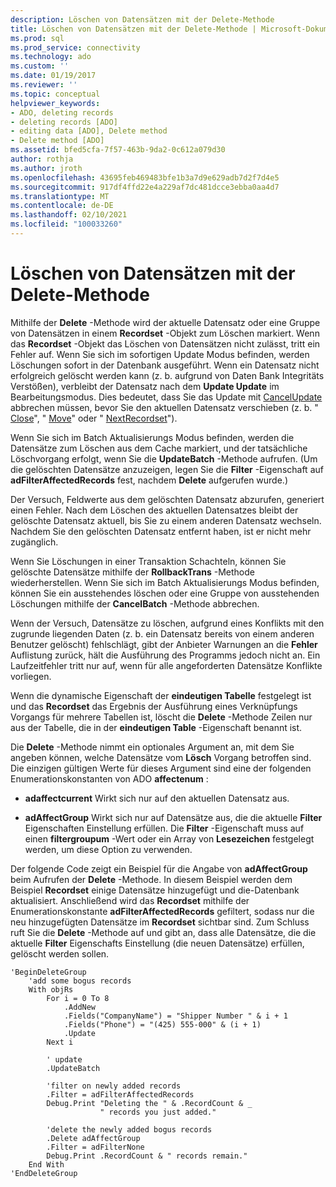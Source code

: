 ```yaml
---
description: Löschen von Datensätzen mit der Delete-Methode
title: Löschen von Datensätzen mit der Delete-Methode | Microsoft-Dokumentation
ms.prod: sql
ms.prod_service: connectivity
ms.technology: ado
ms.custom: ''
ms.date: 01/19/2017
ms.reviewer: ''
ms.topic: conceptual
helpviewer_keywords:
- ADO, deleting records
- deleting records [ADO]
- editing data [ADO], Delete method
- Delete method [ADO]
ms.assetid: bfed5cfa-7f57-463b-9da2-0c612a079d30
author: rothja
ms.author: jroth
ms.openlocfilehash: 43695feb469483bfe1b3a7d9e629adb7d2f7d4e5
ms.sourcegitcommit: 917df4ffd22e4a229af7dc481dcce3ebba0aa4d7
ms.translationtype: MT
ms.contentlocale: de-DE
ms.lasthandoff: 02/10/2021
ms.locfileid: "100033260"
---
```

# <a name="deleting-records-using-the-delete-method"></a>Löschen von Datensätzen mit der Delete-Methode
Mithilfe der **Delete** -Methode wird der aktuelle Datensatz oder eine Gruppe von Datensätzen in einem **Recordset** -Objekt zum Löschen markiert. Wenn das **Recordset** -Objekt das Löschen von Datensätzen nicht zulässt, tritt ein Fehler auf. Wenn Sie sich im sofortigen Update Modus befinden, werden Löschungen sofort in der Datenbank ausgeführt. Wenn ein Datensatz nicht erfolgreich gelöscht werden kann (z. b. aufgrund von Daten Bank Integritäts Verstößen), verbleibt der Datensatz nach dem **Update Update** im Bearbeitungsmodus. Dies bedeutet, dass Sie das Update mit [CancelUpdate](../../reference/ado-api/cancelupdate-method-ado.md) abbrechen müssen, bevor Sie den aktuellen Datensatz verschieben (z. b. " [Close](../../reference/ado-api/close-method-ado.md)", " [Move](../../reference/ado-api/move-method-ado.md)" oder " [NextRecordset](../../reference/ado-api/nextrecordset-method-ado.md)").  
  
 Wenn Sie sich im Batch Aktualisierungs Modus befinden, werden die Datensätze zum Löschen aus dem Cache markiert, und der tatsächliche Löschvorgang erfolgt, wenn Sie die **UpdateBatch** -Methode aufrufen. (Um die gelöschten Datensätze anzuzeigen, legen Sie die **Filter** -Eigenschaft auf **adFilterAffectedRecords** fest, nachdem **Delete** aufgerufen wurde.)  
  
 Der Versuch, Feldwerte aus dem gelöschten Datensatz abzurufen, generiert einen Fehler. Nach dem Löschen des aktuellen Datensatzes bleibt der gelöschte Datensatz aktuell, bis Sie zu einem anderen Datensatz wechseln. Nachdem Sie den gelöschten Datensatz entfernt haben, ist er nicht mehr zugänglich.  
  
 Wenn Sie Löschungen in einer Transaktion Schachteln, können Sie gelöschte Datensätze mithilfe der **RollbackTrans** -Methode wiederherstellen. Wenn Sie sich im Batch Aktualisierungs Modus befinden, können Sie ein ausstehendes löschen oder eine Gruppe von ausstehenden Löschungen mithilfe der **CancelBatch** -Methode abbrechen.  
  
 Wenn der Versuch, Datensätze zu löschen, aufgrund eines Konflikts mit den zugrunde liegenden Daten (z. b. ein Datensatz bereits von einem anderen Benutzer gelöscht) fehlschlägt, gibt der Anbieter Warnungen an die **Fehler** Auflistung zurück, hält die Ausführung des Programms jedoch nicht an. Ein Laufzeitfehler tritt nur auf, wenn für alle angeforderten Datensätze Konflikte vorliegen.  
  
 Wenn die dynamische Eigenschaft der **eindeutigen Tabelle** festgelegt ist und das **Recordset** das Ergebnis der Ausführung eines Verknüpfungs Vorgangs für mehrere Tabellen ist, löscht die **Delete** -Methode Zeilen nur aus der Tabelle, die in der **eindeutigen Table** -Eigenschaft benannt ist.  
  
 Die **Delete** -Methode nimmt ein optionales Argument an, mit dem Sie angeben können, welche Datensätze vom **Lösch** Vorgang betroffen sind. Die einzigen gültigen Werte für dieses Argument sind eine der folgenden Enumerationskonstanten von ADO **affectenum** :  
  
-   **adaffectcurrent** Wirkt sich nur auf den aktuellen Datensatz aus.  
  
-   **adAffectGroup** Wirkt sich nur auf Datensätze aus, die die aktuelle **Filter** Eigenschaften Einstellung erfüllen. Die **Filter** -Eigenschaft muss auf einen **filtergroupum** -Wert oder ein Array von **Lesezeichen** festgelegt werden, um diese Option zu verwenden.  
  
 Der folgende Code zeigt ein Beispiel für die Angabe von **adAffectGroup** beim Aufrufen der **Delete** -Methode. In diesem Beispiel werden dem Beispiel **Recordset** einige Datensätze hinzugefügt und die-Datenbank aktualisiert. Anschließend wird das **Recordset** mithilfe der Enumerationskonstante **adFilterAffectedRecords** gefiltert, sodass nur die neu hinzugefügten Datensätze im **Recordset** sichtbar sind. Zum Schluss ruft Sie die **Delete** -Methode auf und gibt an, dass alle Datensätze, die die aktuelle **Filter** Eigenschafts Einstellung (die neuen Datensätze) erfüllen, gelöscht werden sollen.  
  
```  
'BeginDeleteGroup  
    'add some bogus records  
    With objRs  
        For i = 0 To 8  
            .AddNew  
            .Fields("CompanyName") = "Shipper Number " & i + 1  
            .Fields("Phone") = "(425) 555-000" & (i + 1)  
            .Update  
        Next i  
  
        ' update  
        .UpdateBatch  
  
        'filter on newly added records  
        .Filter = adFilterAffectedRecords  
        Debug.Print "Deleting the " & .RecordCount & _  
                    " records you just added."  
  
        'delete the newly added bogus records  
        .Delete adAffectGroup  
        .Filter = adFilterNone  
        Debug.Print .RecordCount & " records remain."  
    End With  
'EndDeleteGroup  
```